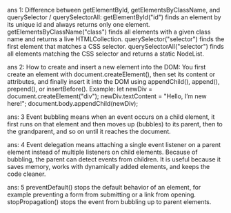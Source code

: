 ans 1:
Difference between getElementById, getElementsByClassName, and querySelector / querySelectorAll:
getElementById("id") finds an element by its unique id and always returns only one element.
getElementsByClassName("class") finds all elements with a given class name and returns a live HTMLCollection.
querySelector("selector") finds the first element that matches a CSS selector.
querySelectorAll("selector") finds all elements matching the CSS selector and returns a static NodeList.

ans 2:
How to create and insert a new element into the DOM:
You first create an element with document.createElement(), then set its content or attributes, and finally insert it into the DOM using appendChild(), append(), prepend(), or insertBefore().
Example:
let newDiv = document.createElement("div");
newDiv.textContent = "Hello, I’m new here!";
document.body.appendChild(newDiv);

ans: 3
Event bubbling means when an event occurs on a child element, it first runs on that element and then moves up (bubbles) to its parent, then to the grandparent, and so on until it reaches the document.

ans: 4
Event delegation means attaching a single event listener on a parent element instead of multiple listeners on child elements. Because of bubbling, the parent can detect events from children. It is useful because it saves memory, works with dynamically added elements, and keeps the code cleaner.

ans: 5
preventDefault() stops the default behavior of an element, for example preventing a form from submitting or a link from opening.
stopPropagation() stops the event from bubbling up to parent elements.


